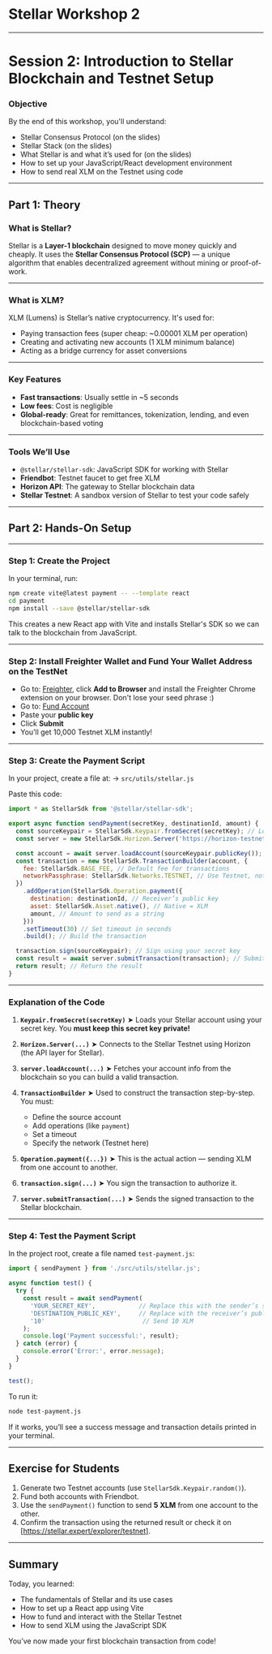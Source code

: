 # Stellar Workshop 2

---

# Session 2: Introduction to Stellar Blockchain and Testnet Setup

### Objective

By the end of this workshop, you'll understand:

* Stellar Consensus Protocol (on the slides)
* Stellar Stack (on the slides)
* What Stellar is and what it’s used for (on the slides)
* How to set up your JavaScript/React development environment
* How to send real XLM on the Testnet using code

---

## Part 1: Theory 

### What is Stellar?

Stellar is a **Layer-1 blockchain** designed to move money quickly and cheaply. It uses the **Stellar Consensus Protocol (SCP)** — a unique algorithm that enables decentralized agreement without mining or proof-of-work.

---

### What is XLM?

XLM (Lumens) is Stellar’s native cryptocurrency. It's used for:

* Paying transaction fees (super cheap: \~0.00001 XLM per operation)
* Creating and activating new accounts (1 XLM minimum balance)
* Acting as a bridge currency for asset conversions

---

### Key Features

*  **Fast transactions**: Usually settle in \~5 seconds
*  **Low fees**: Cost is negligible
*  **Global-ready**: Great for remittances, tokenization, lending, and even blockchain-based voting

---

### Tools We’ll Use

* `@stellar/stellar-sdk`: JavaScript SDK for working with Stellar
* **Friendbot**: Testnet faucet to get free XLM
* **Horizon API**: The gateway to Stellar blockchain data
* **Stellar Testnet**: A sandbox version of Stellar to test your code safely

---

## Part 2: Hands-On Setup

---

### Step 1: Create the Project

In your terminal, run:

```bash
npm create vite@latest payment -- --template react
cd payment
npm install --save @stellar/stellar-sdk
```

This creates a new React app with Vite and installs Stellar's SDK so we can talk to the blockchain from JavaScript.

---

### Step 2: Install Freighter Wallet and Fund Your Wallet Address on the TestNet

* Go to: [Freighter](https://www.freighter.app/), click **Add to Browser** and install the Freighter Chrome extension on your browser. Don't lose your seed phrase :)
* Go to: [Fund Account](https://lab.stellar.org/account/fund?$=network$id=testnet&label=Testnet&horizonUrl=https:////horizon-testnet.stellar.org&rpcUrl=https:////soroban-testnet.stellar.org&passphrase=Test%20SDF%20Network%20/;%20September%202015;;)
* Paste your **public key**
* Click **Submit**
* You’ll get 10,000 Testnet XLM instantly!

---

### Step 3: Create the Payment Script

In your project, create a file at:
-> `src/utils/stellar.js`

Paste this code:

```javascript
import * as StellarSdk from '@stellar/stellar-sdk';

export async function sendPayment(secretKey, destinationId, amount) {
  const sourceKeypair = StellarSdk.Keypair.fromSecret(secretKey); // Load your secret key
  const server = new StellarSdk.Horizon.Server('https://horizon-testnet.stellar.org'); // Connect to Testnet

  const account = await server.loadAccount(sourceKeypair.publicKey()); // Get your account info
  const transaction = new StellarSdk.TransactionBuilder(account, {
    fee: StellarSdk.BASE_FEE, // Default fee for transactions
    networkPassphrase: StellarSdk.Networks.TESTNET, // Use Testnet, not Mainnet
  })
    .addOperation(StellarSdk.Operation.payment({
      destination: destinationId, // Receiver’s public key
      asset: StellarSdk.Asset.native(), // Native = XLM
      amount, // Amount to send as a string
    }))
    .setTimeout(30) // Set timeout in seconds
    .build(); // Build the transaction

  transaction.sign(sourceKeypair); // Sign using your secret key
  const result = await server.submitTransaction(transaction); // Submit to the blockchain
  return result; // Return the result
}
```

---

### Explanation of the Code

1. **`Keypair.fromSecret(secretKey)`**
   ➤ Loads your Stellar account using your secret key. You **must keep this secret key private!**

2. **`Horizon.Server(...)`**
   ➤ Connects to the Stellar Testnet using Horizon (the API layer for Stellar).

3. **`server.loadAccount(...)`**
   ➤ Fetches your account info from the blockchain so you can build a valid transaction.

4. **`TransactionBuilder`**
   ➤ Used to construct the transaction step-by-step. You must:

   * Define the source account
   * Add operations (like `payment`)
   * Set a timeout
   * Specify the network (Testnet here)

5. **`Operation.payment({...})`**
   ➤ This is the actual action — sending XLM from one account to another.

6. **`transaction.sign(...)`**
   ➤ You sign the transaction to authorize it.

7. **`server.submitTransaction(...)`**
   ➤ Sends the signed transaction to the Stellar blockchain.

---

### Step 4: Test the Payment Script

In the project root, create a file named `test-payment.js`:

```javascript
import { sendPayment } from './src/utils/stellar.js';

async function test() {
  try {
    const result = await sendPayment(
      'YOUR_SECRET_KEY',            // Replace this with the sender’s secret key
      'DESTINATION_PUBLIC_KEY',     // Replace with the receiver’s public key
      '10'                           // Send 10 XLM
    );
    console.log('Payment successful:', result);
  } catch (error) {
    console.error('Error:', error.message);
  }
}

test();
```

To run it:

```bash
node test-payment.js
```

If it works, you’ll see a success message and transaction details printed in your terminal.

---

## Exercise for Students

1. Generate two Testnet accounts (use `StellarSdk.Keypair.random()`).
2. Fund both accounts with Friendbot.
3. Use the `sendPayment()` function to send **5 XLM** from one account to the other.
4. Confirm the transaction using the returned result or check it on [https://stellar.expert/explorer/testnet].

---

## Summary

Today, you learned:

* The fundamentals of Stellar and its use cases
* How to set up a React app using Vite
* How to fund and interact with the Stellar Testnet
* How to send XLM using the JavaScript SDK

You’ve now made your first blockchain transaction from code!


